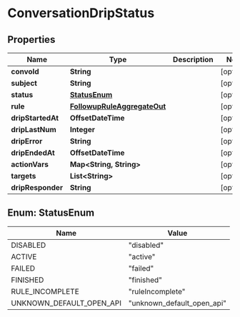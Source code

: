 

# ConversationDripStatus


## Properties

| Name | Type | Description | Notes |
|------------ | ------------- | ------------- | -------------|
|**convoId** | **String** |  |  [optional] |
|**subject** | **String** |  |  [optional] |
|**status** | [**StatusEnum**](#StatusEnum) |  |  [optional] |
|**rule** | [**FollowupRuleAggregateOut**](FollowupRuleAggregateOut.md) |  |  [optional] |
|**dripStartedAt** | **OffsetDateTime** |  |  [optional] |
|**dripLastNum** | **Integer** |  |  [optional] |
|**dripError** | **String** |  |  [optional] |
|**dripEndedAt** | **OffsetDateTime** |  |  [optional] |
|**actionVars** | **Map&lt;String, String&gt;** |  |  [optional] |
|**targets** | **List&lt;String&gt;** |  |  [optional] |
|**dripResponder** | **String** |  |  [optional] |



## Enum: StatusEnum

| Name | Value |
|---- | -----|
| DISABLED | &quot;disabled&quot; |
| ACTIVE | &quot;active&quot; |
| FAILED | &quot;failed&quot; |
| FINISHED | &quot;finished&quot; |
| RULE_INCOMPLETE | &quot;ruleIncomplete&quot; |
| UNKNOWN_DEFAULT_OPEN_API | &quot;unknown_default_open_api&quot; |



